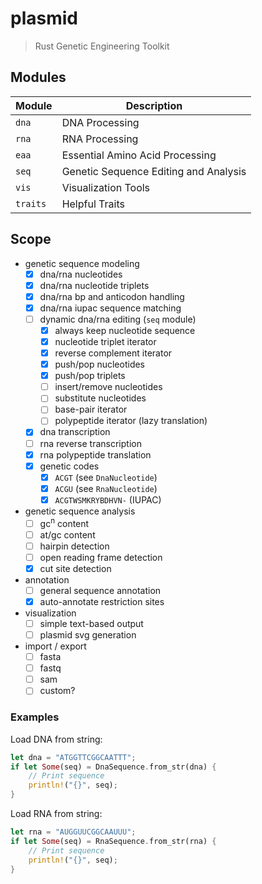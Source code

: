 # plasmid
> Rust Genetic Engineering Toolkit

## Modules

| Module   | Description |
| -------- | ----------- |
| `dna`    | DNA Processing |
| `rna`    | RNA Processing |
| `eaa`    | Essential Amino Acid Processing |
| `seq`    | Genetic Sequence Editing and Analysis |
| `vis`    | Visualization Tools |
| `traits` | Helpful Traits |

## Scope

- genetic sequence modeling
  - [x] dna/rna nucleotides
  - [x] dna/rna nucleotide triplets
  - [x] dna/rna bp and anticodon handling
  - [x] dna/rna iupac sequence matching
  - [ ] dynamic dna/rna editing (`seq` module)
    - [x] always keep nucleotide sequence
    - [x] nucleotide triplet iterator
    - [x] reverse complement iterator
    - [x] push/pop nucleotides
    - [x] push/pop triplets
    - [ ] insert/remove nucleotides
    - [ ] substitute nucleotides
    - [ ] base-pair iterator
    - [ ] polypeptide iterator (lazy translation)
  - [x] dna transcription
  - [ ] rna reverse transcription
  - [x] rna polypeptide translation
  - [x] genetic codes
    - [x] `ACGT` (see `DnaNucleotide`)
    - [x] `ACGU` (see `RnaNucleotide`)
    - [x] `ACGTWSMKRYBDHVN-` (IUPAC)
- genetic sequence analysis
  - [ ] gc<sup>n</sup> content
  - [ ] at/gc content
  - [ ] hairpin detection
  - [ ] open reading frame detection
  - [x] cut site detection
- annotation
  - [ ] general sequence annotation
  - [x] auto-annotate restriction sites
- visualization
  - [ ] simple text-based output
  - [ ] plasmid svg generation
- import / export
  - [ ] fasta
  - [ ] fastq
  - [ ] sam
  - [ ] custom?

### Examples

Load DNA from string:
```rs
let dna = "ATGGTTCGGCAATTT";
if let Some(seq) = DnaSequence.from_str(dna) {
    // Print sequence
    println!("{}", seq);
}
```

Load RNA from string:
```rs
let rna = "AUGGUUCGGCAAUUU";
if let Some(seq) = RnaSequence.from_str(rna) {
    // Print sequence
    println!("{}", seq);
}
```